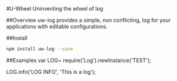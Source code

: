 #U-Wheel
Uninventing the wheel of log

##Overview
uw-log provides a simple, non conflicting, log for your applications with editable configurations.


##Install
```bash
npm install uw-log --save
```

##Examples
var LOG=  require('Log').newInstance('TEST');

LOG.info('LOG INFO', 'This is a log');